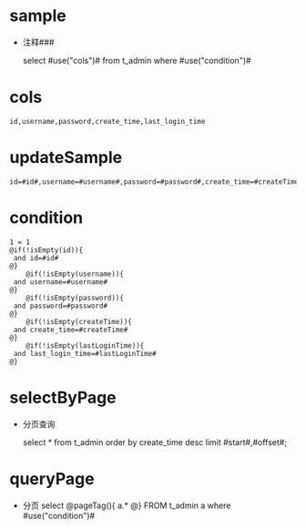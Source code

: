 sample
===
* 注释###

    select #use("cols")# from t_admin  where  #use("condition")#

cols
===
	id,username,password,create_time,last_login_time

updateSample
===

	id=#id#,username=#username#,password=#password#,create_time=#createTime#,last_login_time=#lastLoginTime#

condition
===

    1 = 1
    @if(!isEmpty(id)){
     and id=#id#
    @}
        @if(!isEmpty(username)){
     and username=#username#
    @}
        @if(!isEmpty(password)){
     and password=#password#
    @}
        @if(!isEmpty(createTime)){
     and create_time=#createTime#
    @}
        @if(!isEmpty(lastLoginTime)){
     and last_login_time=#lastLoginTime#
    @}
  
selectByPage
===
* 分页查询

    select * from t_admin order by create_time desc limit #start#,#offset#;
    
queryPage
===
* 分页
    select
        @pageTag(){
           a.*
        @} 
        FROM  t_admin a
        where #use("condition")#